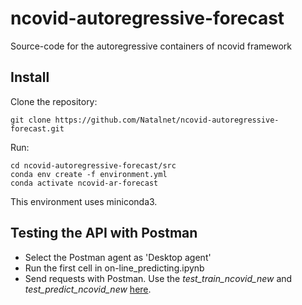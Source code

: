 # ncovid-autoregressive-forecast
Source-code for the autoregressive containers of ncovid framework

## Install

Clone the repository:

    git clone https://github.com/Natalnet/ncovid-autoregressive-forecast.git

Run:

    cd ncovid-autoregressive-forecast/src
    conda env create -f environment.yml
    conda activate ncovid-ar-forecast

This environment uses miniconda3.

## Testing the API with Postman

- Select the Postman agent as 'Desktop agent'
- Run the first cell in on-line_predicting.ipynb 
- Send requests with Postman. Use the *test_train_ncovid_new* and *test_predict_ncovid_new* [here](https://go.postman.co/workspace/Team-Workspace~c466ad9c-c9b9-41da-87fe-a445382bc6be/collection/16914400-1f99ace5-4924-43ff-b28d-0edc4fca8892?action=share&creator=16914400).
